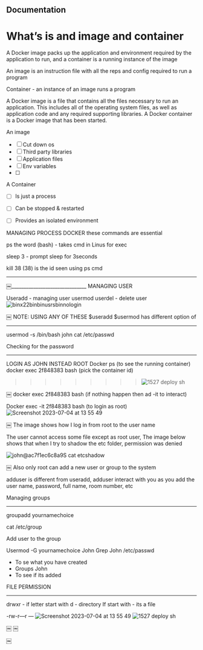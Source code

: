 ## Documentation
# What’s is and image and container

A Docker image packs up the application and environment required by the application to run, and a container is a running instance of the image

An image is an instruction file with all the reps and config required to run a program

Container - an instance of an image runs a program

A Docker image is a file that contains all the files necessary to run an application. This includes all of the operating system files, as well as application code and any required supporting libraries. A Docker container is a Docker image that has been started.

An image
- [ ] Cut down os
- [ ] Third party libraries
- [ ] Application files
- [ ] Env variables 
- [ ] 
A Container
- [ ] Is just a process
- [ ] Can be stopped & restarted
- [ ] Provides an isolated environment


MANAGING PROCESS DOCKER
these commands are essential

ps 
the word (bash) - takes cmd in Linus for exec

sleep 3 - prompt sleep for 3seconds

kill 38
(38) is the id seen using ps cmd 

_______________________________

￼_______________________________
MANAGING USER

Useradd - managing user
usermod
userdel - delete user
![binx22binbinusrsbinnologin](https://github.com/olawaleoyg/mosh_docker/assets/130187654/9d8d0eaa-8463-4997-949d-b1440c04f00d)

￼
NOTE: USING ANY OF THESE
$useradd
$usermod  has different option of

_______________________________________

usermod  -s /bin/bash john
cat /etc/passwd 


Checking for the password

____________________________________
LOGIN AS JOHN INSTEAD ROOT
Docker ps (to see the running container)
docker exec 2f848383 bash (pick the container id)


>>>>>>>>>
>>>>>>>>>![1527 deploy sh](https://github.com/olawaleoyg/mosh_docker/assets/130187654/aaaed44f-5699-47ae-a9df-9186223d2ed4)

￼
docker exec  2f848383 bash (if nothing happen then ad -it to interact)

Docker exec -it  2f848383 bash (to login as root)
![Screenshot 2023-07-04 at 13 55 49](https://github.com/olawaleoyg/mosh_docker/assets/130187654/49ca10e1-5c6a-4d29-8b49-dabe8dead103)

￼
The image shows how I log in from root to the user name

The user cannot access some file except as root user,
The image below shows that when I try to shadow the etc folder, permission was denied

![john@ac7f1ec6c8a9S cat etcshadow](https://github.com/olawaleoyg/mosh_docker/assets/130187654/1b8e7aeb-8450-4636-88ec-8d6c3757bbaf)

￼
Also	 only root can add a new user or group to the system

adduser is different from useradd, adduser interact with you as you add the user name, password, full name, room number, etc


Managing groups
_____________________________
groupadd yournamechoice

cat /etc/group

Add user to the group

Usermod -G yournamechoice John
Grep John /etc/passwd

- To se what you have created
- Groups John
- To see if its added

FILE PERMISSION
____________________________

drwxr - if letter start with d - directory
If start with - its a file

 -rw-r—r  —
![Screenshot 2023-07-04 at 13 55 49](https://github.com/olawaleoyg/mosh_docker/assets/130187654/aefefb6e-70e1-4774-a734-33b29b92b43f)
![1527 deploy sh](https://github.com/olawaleoyg/mosh_docker/assets/130187654/147d4f0c-19bd-4d69-896c-fee9e4e3b6c3)

￼
￼

￼
